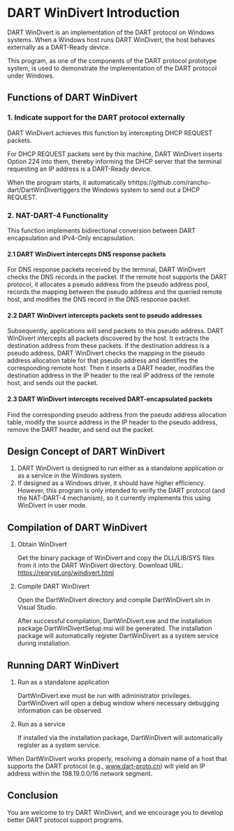 # DART WinDivert Introduction
DART WinDivert is an implementation of the DART protocol on Windows systems. When a Windows host runs DART WinDivert, the host behaves externally as a DART-Ready device.

This program, as one of the components of the DART protocol prototype system, is used to demonstrate the implementation of the DART protocol under Windows.

## Functions of DART WinDivert

### 1. Indicate support for the DART protocol externally
   
   DART WinDivert achieves this function by intercepting DHCP REQUEST packets.

   For DHCP REQUEST packets sent by this machine, DART WinDivert inserts Option 224 into them, thereby informing the DHCP server that the terminal requesting an IP address is a DART-Ready device.

   When the program starts, it automatically trhttps://github.com/rancho-dart/DartWinDivertiggers the Windows system to send out a DHCP REQUEST.

### 2. NAT-DART-4 Functionality

   This function implements bidirectional conversion between DART encapsulation and IPv4-Only encapsulation.
   
#### 2.1 DART WinDivert intercepts DNS response packets
For DNS response packets received by the terminal, DART WinDivert checks the DNS records in the packet. If the remote host supports the DART protocol, it allocates a pseudo address from the pseudo address pool, records the mapping between the pseudo address and the queried remote host, and modifies the DNS record in the DNS response packet.
       
#### 2.2 DART WinDivert intercepts packets sent to pseudo addresses
Subsequently, applications will send packets to this pseudo address. DART WinDivert intercepts all packets discovered by the host. It extracts the destination address from these packets. If the destination address is a pseudo address, DART WinDivert checks the mapping in the pseudo address allocation table for that pseudo address and identifies the corresponding remote host. Then it inserts a DART header, modifies the destination address in the IP header to the real IP address of the remote host, and sends out the packet.
       
#### 2.3 DART WinDivert intercepts received DART-encapsulated packets
Find the corresponding pseudo address from the pseudo address allocation table, modify the source address in the IP header to the pseudo address, remove the DART header, and send out the packet.

## Design Concept of DART WinDivert

1. DART WinDivert is designed to run either as a standalone application or as a service in the Windows system.
1. If designed as a Windows driver, it should have higher efficiency. However, this program is only intended to verify the DART protocol (and the NAT-DART-4 mechanism), so it currently implements this using WinDivert in user mode.

## Compilation of DART WinDivert

1. Obtain WinDivert

   Get the binary package of WinDivert and copy the DLL/LIB/SYS files from it into the DART WinDivert directory.
   Download URL: https://reqrypt.org/windivert.html

1. Compile DART WinDivert
   
   Open the DartWinDivert directory and compile DartWinDivert.sln in Visual Studio.
   
   After successful compilation, DartWinDivert.exe and the installation package DartWinDivertSetup.msi will be generated. The installation package will automatically register DartWinDivert as a system service during installation.

## Running DART WinDivert

1. Run as a standalone application
   
   DartWinDivert.exe must be run with administrator privileges. DartWinDivert will open a debug window where necessary debugging information can be observed.
   
1. Run as a service
   
   If installed via the installation package, DartWinDivert will automatically register as a system service.

When DartWinDivert works properly, resolving a domain name of a host that supports the DART protocol (e.g., www.dart-proto.cn) will yield an IP address within the 198.19.0.0/16 network segment.

## Conclusion
You are welcome to try DART WinDivert, and we encourage you to develop better DART protocol support programs.
